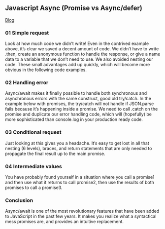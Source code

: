 ## Javascript Async (Promise vs Async/defer)


[Blog](https://hackernoon.com/6-reasons-why-javascripts-async-await-blows-promises-away-tutorial-c7ec10518dd9)


### 01 Simple request

Look at how much code we didn’t write! Even in the contrived example above, it’s clear we saved a decent amount of code. We didn’t have to write .then, create an anonymous function to handle the response, or give a name data to a variable that we don’t need to use. We also avoided nesting our code. These small advantages add up quickly, which will become more obvious in the following code examples.


### 02 Handling error

Async/await makes it finally possible to handle both synchronous and asynchronous errors with the same construct, good old try/catch. In the example below with promises, the try/catch will not handle if JSON.parse fails because it’s happening inside a promise. We need to call .catch on the promise and duplicate our error handling code, which will (hopefully) be more sophisticated than console.log in your production ready code.

### 03 Conditional request

Just looking at this gives you a headache. It’s easy to get lost in all that nesting (6 levels), braces, and return statements that are only needed to propagate the final result up to the main promise.

### 04 Intermediate values

You have probably found yourself in a situation where you call a promise1 and then use what it returns to call promise2, then use the results of both promises to call a promise3. 


### Conclusion

Async/await is one of the most revolutionary features that have been added to JavaScript in the past few years. It makes you realize what a syntactical mess promises are, and provides an intuitive replacement.
